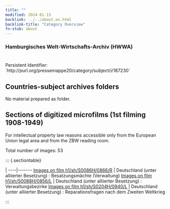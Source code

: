 ```yaml
---
title: ""
modified: 2024-01-13
backlink: ../../about.en.html
backlink-title: "Category Overview"
fn-stub: about
---
```


### Hamburgisches Welt-Wirtschafts-Archiv (HWWA)

# 

<div class="hint">Persistent Identifier: `http://purl.org/pressemappe20/category/subject/i/187230`</div>







## Countries-subject archives folders





No material prepared as folder.



<a id="filmsections" />

## Sections of digitized microfilms (1st filming 1908-1949)

<p>For intellectual property law reasons accessible only from the European Union legal area and from the ZBW reading room.</p>



<p>Total number of images: 53</p>




::: {.sectiontable}

 | 
----|-------
<a class="btn" href="https://pm20.zbw.eu/film/h1/sh/S0086H/0866/R" rel="nofollow">Images on film h1/sh/S0086H/0866/R</a> | Deutschland (unter alliierter Besetzung) : Besatzungsmächte (Verwaltung)
<a class="btn" href="https://pm20.zbw.eu/film/h1/sh/S0088H/0856/L" rel="nofollow">Images on film h1/sh/S0088H/0856/L</a> | Deutschland (unter alliierter Besetzung) : Verwaltungsbezirke
<a class="btn" href="https://pm20.zbw.eu/film/h1/sh/S0204H/0940/L" rel="nofollow">Images on film h1/sh/S0204H/0940/L</a> | Deutschland (unter alliierter Besetzung)   : Reparationsfragen nach dem Zweiten Weltkrieg


:::
















